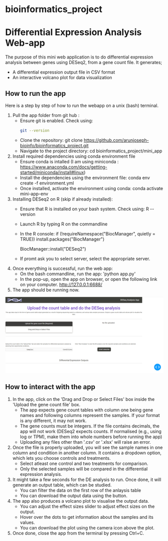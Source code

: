 # bioinformatics_project

# Differential Expression Analysis Web-app

The purpose of this mini web application is to do differential expression analysis between genes using DESeq2, from a gene count file. It generates;
- A differential expression output file in CSV format
- An interactive volcano plot for data visualization 

## How to run the app
Here is a step by step of how to run the webapp on a unix (bash) terminal.
1. Pull the app folder from git hub : 
    * Ensure git is enabled. Check using:
        ``` bash
        git --version
        ```
    * Clone the repository: 
        git clone https://github.com/arunjoseph-bioinfo/bioinformatics_project.git
    * Navigate to the project directory: 
        cd bioinformatics_project/mini_app
2. Install required dependencies using conda environment file 
    * Ensure conda is intalled (I am using miniconda : https://www.anaconda.com/docs/getting-started/miniconda/install#linux)
    * Install the dependencies using the environment file: 
        conda env create -f environment.yml
    * Once installed, activate the environment using conda: 
        conda activate mini-app-env
3. Installing DESeq2 on R (skip if already installed):
    * Ensure that R is installed on your bash system. Check using:
        R --version
    * Launch R by typing R on the commandline
    * In the R console:
        if (!requireNamespace("BiocManager", quietly = TRUE))
            install.packages("BiocManager")

        BiocManager::install("DESeq2")
    * If promt ask you to select server, select the appropriate server.
4. Once everything is successful, run the web app:
    * On the bash commandline, run the app:
        'python app.py'
    * In the pop-up, open the app on browser, or open the following link on your computer. 
        http://127.0.0.1:6688/
5. The app should be running now.

![alt text](image.png)

## How to interact with the app
1. In the app, click on the 'Drag and Drop or Select Files' box inside the 'Upload the gene count file' box.
    * The app expects gene count tables with column one being gene names and following columns represent the samples. If your format is any different, it may not work.
    * The gene counts must be integers. If the file contains decimals, the app will not work (DESeq2 expects counts. If normalised (e.g., using log or TPM), make them into whole numbers before running the app)
    * Uploading any files other than '.csv' or '.xlsx' will raise an error.
2. Once the file is properly uploaded, you will see the sample names in one column and condition in another column. It contains a dropdown option, which lets you choose controls and treatments. 
    * Select atleast one control and two treatments for comparison.
    * Only the selected samples will be compared in the differential expression analysis.
3. It might take a few seconds for the DE analysis to run. Once done, it will generate an output table, which can be studied.
    * You can filter the data on the first row of the anlaysis table
    * You can download the output data using the button.
4. The app also produces a volcano plot to visualise the output data.
    * You can adjust the effect sizes slider to adjust effect sizes on the output.
    * Hover over the dots to get information about the samples and its values.
    * You can download the plot using the camera icon above the plot.
5. Once done, close the app from the terminal by pressing Ctrl+C.

